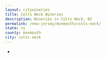 ```yaml
---
layout: citywineries
title: Colts Neck Wineries
description: Wineries in Colts Neck, NJ
permalink: /new-jersey/monmouth/colts-neck/
state: nj
county: monmouth
city: colts neck
---
```

-
